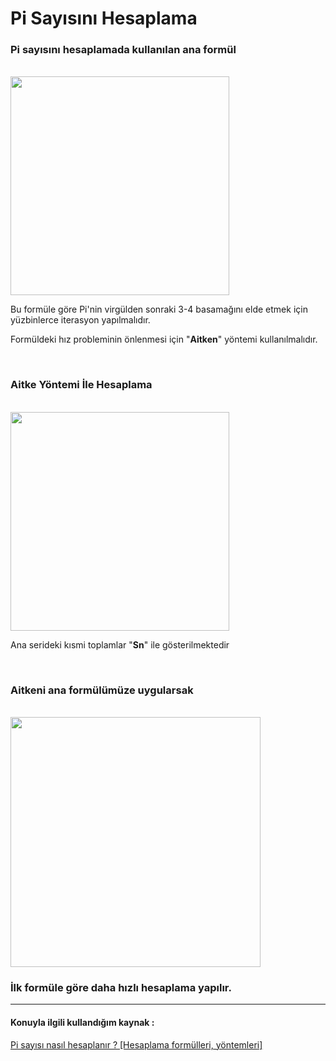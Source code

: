 # Pi Sayısını Hesaplama

<h3>Pi sayısını hesaplamada kullanılan ana formül</h3>
<br> 
<img width="350" src="https://www.matematiktutkusu.com/forum/ekstra/matimage/matematiktutkusuleibniz.jpg">
<p>Bu formüle göre Pi'nin virgülden sonraki 3-4 basamağını elde etmek için yüzbinlerce iterasyon yapılmalıdır.</p>
<p>Formüldeki hız probleminin önlenmesi için "<b>Aitken</b>" yöntemi kullanılmalıdır.</p> 
<br>

<h3>Aitke Yöntemi İle Hesaplama</h3>
<br>
<img src="https://www.matematiktutkusu.com/forum/ekstra/matimage/matematiktutkusuaitken.jpg" width="350">

<p>Ana serideki kısmi toplamlar "<b>Sn</b>" ile gösterilmektedir</p>
<br>

<h3>Aitkeni ana formülümüze uygularsak</h3>
<br>

<img src="https://www.matematiktutkusu.com/forum/ekstra/matimage/matematiktutkusuaitkenc.jpg" width="400">
<br>
<h3>İlk formüle göre daha hızlı hesaplama yapılır.</h3>
<hr>
<h4>Konuyla ilgili kullandığım kaynak : </h4><a href="https://matematiktutkusu.com/forum/matematik-arsivi/119-pi-sayisi-nasil-hesaplanir-hesaplama-formulleri-yontemleri.html">Pi sayısı nasıl hesaplanır ? [Hesaplama formülleri, yöntemleri]</a>
